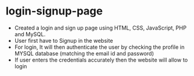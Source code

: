 # login-signup-page

* Created a login and sign up page using HTML, CSS, JavaScript, PHP and MySQL.
* User first have to Signup in the website
* For login, It will then authenticate the user by checking the profile in MYSQL database (matching the email id and password)
* If user enters the credentials accurately then the website will allow to login
